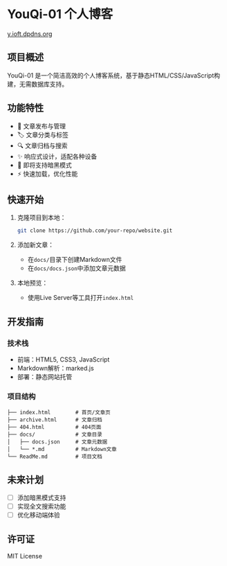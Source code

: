 # YouQi-01 个人博客

[y.ioft.dpdns.org](https://y.ioft.dpdns.org/)

## 项目概述

YouQi-01 是一个简洁高效的个人博客系统，基于静态HTML/CSS/JavaScript构建，无需数据库支持。

## 功能特性

- 📝 文章发布与管理
- 🏷️ 文章分类与标签
- 🔍 文章归档与搜索
- ✨ 响应式设计，适配各种设备
- 🌙 即将支持暗黑模式
- ⚡ 快速加载，优化性能

## 快速开始

1. 克隆项目到本地：
   ```bash
   git clone https://github.com/your-repo/website.git
   ```

2. 添加新文章：
   - 在`docs/`目录下创建Markdown文件
   - 在`docs/docs.json`中添加文章元数据

3. 本地预览：
   - 使用Live Server等工具打开`index.html`

## 开发指南

### 技术栈

- 前端：HTML5, CSS3, JavaScript
- Markdown解析：marked.js
- 部署：静态网站托管

### 项目结构

```
├── index.html        # 首页/文章页
├── archive.html      # 文章归档
├── 404.html          # 404页面
├── docs/             # 文章目录
│   ├── docs.json     # 文章元数据
│   └── *.md          # Markdown文章
└── ReadMe.md         # 项目文档
```

## 未来计划

- [ ] 添加暗黑模式支持
- [ ] 实现全文搜索功能
- [ ] 优化移动端体验

## 许可证

MIT License